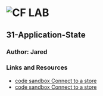 ![CF](http://i.imgur.com/7v5ASc8.png) LAB
=================================================

## 31-Application-State

### Author: Jared

### Links and Resources
* [code sandbox Connect to a store](https://codesandbox.io/s/z2p677xy4l)
* [code sandbox Connect to a store](https://codesandbox.io/s/oxrlm5mx4z)
